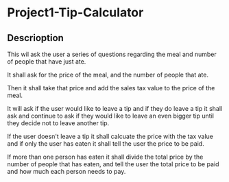 # Project1-Tip-Calculator
## Descrioption

 This wil ask the user a series of questions regarding the meal and number of people that have just ate.

 It shall ask for the price of the meal, and the number of people that ate.

 Then it shall take that price and add the sales tax value to the price of the meal.

 It will ask if the user would like to leave a tip and if they do leave a tip it shall ask and continue to ask if they would like to leave an even bigger tip until they decide not to leave another tip.

 If the user doesn't leave a tip it shall calcuate the price with the tax value and if only the user has eaten it shall tell the user the price to be paid.
 
 If more than one person has eaten it shall divide the total price by the number of people that has eaten, and tell the user the total price to be paid and how much each person needs to pay.
 
